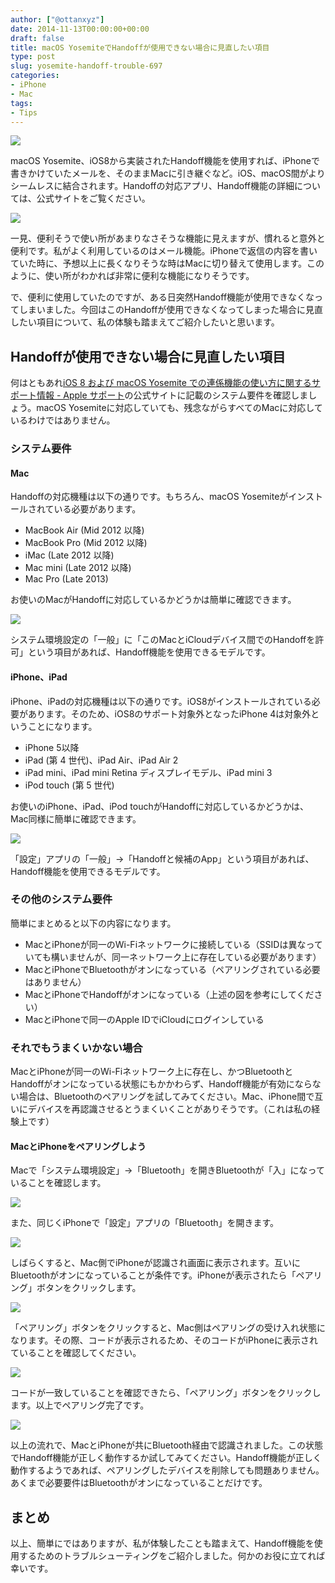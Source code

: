 ```yaml
---
author: ["@ottanxyz"]
date: 2014-11-13T00:00:00+00:00
draft: false
title: macOS YosemiteでHandoffが使用できない場合に見直したい項目
type: post
slug: yosemite-handoff-trouble-697
categories:
- iPhone
- Mac
tags:
- Tips
---
```


![](141113-546452cc0cbb5.jpg)






macOS Yosemite、iOS8から実装されたHandoff機能を使用すれば、iPhoneで書きかけていたメールを、そのままMacに引き継ぐなど。iOS、macOS間がよりシームレスに結合されます。Handoffの対応アプリ、Handoff機能の詳細については、公式サイトをご覧ください。





![](141113-546452b41d991.png)






一見、便利そうで使い所があまりなさそうな機能に見えますが、慣れると意外と便利です。私がよく利用しているのはメール機能。iPhoneで返信の内容を書いていた時に、予想以上に長くなりそうな時はMacに切り替えて使用します。このように、使い所がわかれば非常に便利な機能になりそうです。





で、便利に使用していたのですが、ある日突然Handoff機能が使用できなくなってしまいました。今回はこのHandoffが使用できなくなってしまった場合に見直したい項目について、私の体験も踏まえてご紹介したいと思います。





## Handoffが使用できない場合に見直したい項目





何はともあれ[iOS 8 および macOS Yosemite での連係機能の使い方に関するサポート情報 - Apple サポート](http://support.apple.com/ja-jp/TS5458)の公式サイトに記載のシステム要件を確認しましょう。macOS Yosemiteに対応していても、残念ながらすべてのMacに対応しているわけではありません。





### システム要件





#### Mac





Handoffの対応機種は以下の通りです。もちろん、macOS Yosemiteがインストールされている必要があります。






  * MacBook Air (Mid 2012 以降)
  * MacBook Pro (Mid 2012 以降)
  * iMac (Late 2012 以降)
  * Mac mini (Late 2012 以降)
  * Mac Pro (Late 2013)




お使いのMacがHandoffに対応しているかどうかは簡単に確認できます。





![](141113-546452b6bc8af.png)






システム環境設定の「一般」に「このMacとiCloudデバイス間でのHandoffを許可」という項目があれば、Handoff機能を使用できるモデルです。





#### iPhone、iPad





iPhone、iPadの対応機種は以下の通りです。iOS8がインストールされている必要があります。そのため、iOS8のサポート対象外となったiPhone 4は対象外ということになります。






  * iPhone 5以降
  * iPad (第 4 世代)、iPad Air、iPad Air 2
  * iPad mini、iPad mini Retina ディスプレイモデル、iPad mini 3
  * iPod touch (第 5 世代)




お使いのiPhone、iPad、iPod touchがHandoffに対応しているかどうかは、Mac同様に簡単に確認できます。





![](141113-546452b981399.png)






「設定」アプリの「一般」→「Handoffと候補のApp」という項目があれば、Handoff機能を使用できるモデルです。





### その他のシステム要件





簡単にまとめると以下の内容になります。






  * MacとiPhoneが同一のWi-Fiネットワークに接続している（SSIDは異なっていても構いませんが、同一ネットワーク上に存在している必要があります）
  * MacとiPhoneでBluetoothがオンになっている（ペアリングされている必要はありません）
  * MacとiPhoneでHandoffがオンになっている（上述の図を参考にしてください）
  * MacとiPhoneで同一のApple IDでiCloudにログインしている




### それでもうまくいかない場合





MacとiPhoneが同一のWi-Fiネットワーク上に存在し、かつBluetoothとHandoffがオンになっている状態にもかかわらず、Handoff機能が有効にならない場合は、Bluetoothのペアリングを試してみてください。Mac、iPhone間で互いにデバイスを再認識させるとうまくいくことがありそうです。（これは私の経験上です）





#### MacとiPhoneをペアリングしよう





Macで「システム環境設定」→「Bluetooth」を開きBluetoothが「入」になっていることを確認します。



![](141113-546452c0b1d4e.png)






また、同じくiPhoneで「設定」アプリの「Bluetooth」を開きます。





![](141113-546452be043ca.png)






しばらくすると、Mac側でiPhoneが認識され画面に表示されます。互いにBluetoothがオンになっていることが条件です。iPhoneが表示されたら「ペアリング」ボタンをクリックします。





![](141113-546452c3ba244.png)






「ペアリング」ボタンをクリックすると、Mac側はペアリングの受け入れ状態になります。その際、コードが表示されるため、そのコードがiPhoneに表示されていることを確認してください。





![](141113-546452c6944f0.png)






コードが一致していることを確認できたら、「ペアリング」ボタンをクリックします。以上でペアリング完了です。





![](141113-546452c8a6229.png)






以上の流れで、MacとiPhoneが共にBluetooth経由で認識されました。この状態でHandoff機能が正しく動作するか試してみてください。Handoff機能が正しく動作するようであれば、ペアリングしたデバイスを削除しても問題ありません。あくまで必要要件はBluetoothがオンになっていることだけです。





## まとめ





以上、簡単にではありますが、私が体験したことも踏まえて、Handoff機能を使用するためのトラブルシューティングをご紹介しました。何かのお役に立てれば幸いです。
